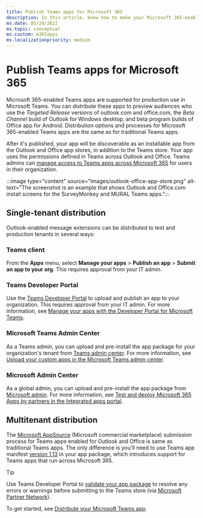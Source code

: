 ```yaml
---
title: Publish Teams apps for Microsoft 365
description: In this article, know how to make your Microsoft 365-enabled Teams apps discoverable to users in Teams, Outlook, and Office.
ms.date: 05/24/2022
ms.topic: conceptual
ms.custom: m365apps
ms.localizationpriority: medium
---
```

# Publish Teams apps for Microsoft 365

Microsoft 365-enabled Teams apps are supported for production use in Microsoft Teams. You can distribute these apps to preview audiences who use the *Targeted Release* versions of outlook.com and office.com, the *Beta Channel* build of Outlook for Windows desktop, and beta program builds of Office app for Android. Distribution options and processes for Microsoft 365-enabled Teams apps are the same as for traditional Teams apps.

After it's published, your app will be discoverable as an installable app from the Outlook and Office app stores, in addition to the Teams store. Your app uses the permissions defined in Teams across Outlook and Office. Teams admins can [manage access to Teams apps across Microsoft 365](/MicrosoftTeams/manage-third-party-teams-apps) for users in their organization.

:::image type="content" source="images/outlook-office-app-store.png" alt-text="The screenshot is an example that shows Outlook and Office.com install screens for the SurveyMonkey and MURAL Teams apps.":::

## Single-tenant distribution

Outlook-enabled message extensions can be distributed to test and production tenants in several ways:

### Teams client

From the **Apps** menu, select **Manage your apps** > **Publish an app** > **Submit an app to your org**. This requires approval from your IT admin.

### Teams Developer Portal

Use the [Teams Developer Portal](https://dev.teams.microsoft.com/) to upload and publish an app to your organization. This requires approval from your IT admin. For more information, see [Manage your apps with the Developer Portal for Microsoft Teams](../concepts/build-and-test/teams-developer-portal.md).

### Microsoft Teams Admin Center

As a Teams admin, you can upload and pre-install the app package for your organization's tenant from [Teams admin center](https://admin.teams.microsoft.com/). For more information, see [Upload your custom apps in the Microsoft Teams admin center](/MicrosoftTeams/upload-custom-apps).

### Microsoft Admin Center

As a global admin, you can upload and pre-install the app package from [Microsoft admin](https://admin.microsoft.com/). For more information, see [Test and deploy Microsoft 365 Apps by partners in the Integrated apps portal](/microsoft-365/admin/manage/test-and-deploy-microsoft-365-apps).

## Multitenant distribution

The [Microsoft AppSource](https://appsource.microsoft.com/) (Microsoft commercial marketplace) submission process for Teams apps enabled for Outlook and Office is same as traditional Teams apps. The only difference is you'll need to use Teams app manifest [version 1.13](../tabs/how-to/using-teams-client-sdk.md) in your app package, which introduces support for Teams apps that run across Microsoft 365.

> [!TIP]
> Use Teams Developer Portal to [validate your app package](https://dev.teams.microsoft.com/validation) to resolve any errors or warnings before submitting to the Teams store (via [Microsoft Partner Network](https://partner.microsoft.com/)).

To get started, see [Distribute your Microsoft Teams app](../concepts/deploy-and-publish/apps-publish-overview.md).